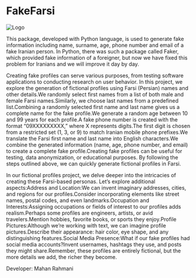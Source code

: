 # FakeFarsi

 ![Logo](https://github.com/user-attachments/assets/b62f63ad-44db-4f14-a849-eca6396f1dbd)

This package, developed with Python language, is used to generate fake information including name, surname, age, phone number and email of a fake Iranian person. In Python, there was such a package called Faker, which provided fake information of a foreigner, but now we have fixed this problem for Iranians and we will improve it day by day.

Creating fake profiles can serve various purposes, from testing software applications to conducting research on user behavior. In this project, we explore the generation of fictional profiles using Farsi (Persian) names and other details.We randomly select first names from a list of both male and female Farsi names.Similarly, we choose last names from a predefined list.Combining a randomly selected first name and last name gives us a complete name for the fake profile.We generate a random age between 10 and 99 years for each profile.A fake phone number is created with the format “09XXXXXXXXX,” where X represents digits.The first digit is chosen from a restricted set (1, 3, or 9) to match Iranian mobile phone prefixes.We translate the Farsi first name and last name into English characters.We combine the generated information (name, age, phone number, and email) to create a complete fake profile.Creating fake profiles can be useful for testing, data anonymization, or educational purposes. By following the steps outlined above, we can quickly generate fictional profiles in Farsi.

In our fictional profiles project, we delve deeper into the intricacies of creating these Farsi-based personas. Let’s explore additional aspects:Address and Location:We can invent imaginary addresses, cities, and regions for our profiles.Consider incorporating elements like street names, postal codes, and even landmarks.Occupation and Interests:Assigning occupations or fields of interest to our profiles adds realism.Perhaps some profiles are engineers, artists, or avid travelers.Mention hobbies, favorite books, or sports they enjoy.Profile Pictures:Although we’re working with text, we can imagine profile pictures.Describe their appearance: hair color, eye shape, and any distinguishing features.Social Media Presence:What if our fake profiles had social media accounts?Invent usernames, hashtags they use, and posts they might share.Remember, these profiles are entirely fictional, but the more details we add, the richer they become. 

Developer: Mahan Rahmani
